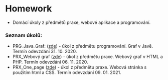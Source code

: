 # Homework
- Domácí úkoly z předmětů praxe, webové aplikace a programování.
### Seznam úkolů:
- PRG_Java_Graf: ([zde](https://github.com/xatom01/Homework/tree/main/PRG_Java_Graf)) - úkol z předmětu programování. Graf v Javě. Termín odevzdání 31. 10. 2020.
- PRX_Webový graf ([zde](https://github.com/xatom01/Homework/tree/main/PRX_Webov%C3%BD%20graf)) - úkol z předmětu praxe. Webový graf v HTML a PHP. Termín odevzdání 06. 11. 2020.
- PRX_One_page ([zde](https://github.com/xatom01/Homework/tree/main/PRX_One_page)) - úkol z předmětu praxe. Webová stránka s použitím html a CSS. Termín odevzdání 09. 01. 2021.